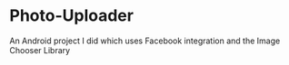 # Photo-Uploader

An Android project I did which uses Facebook integration and the Image Chooser Library

